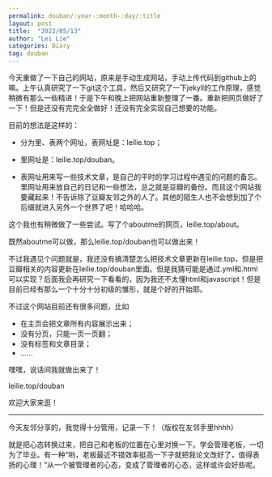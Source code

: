 ```yaml
---
permalink: douban/:year-:month-:day/:title
layout: post
title:  "2022/05/13"
author: "Lei Lie"
categories: Diary
tag: douban
---
```


今天重做了一下自己的网站，原来是手动生成网站，手动上传代码到github上的嘛。上午认真研究了一下git这个工具，然后又研究了一下jekyll的工作原理，感觉稍微有那么一些精进！于是下午和晚上把网站重新整理了一番。重新把网页做好了一下！但是还没有完完全全做好！还没有完全实现自己想要的功能。

目前的想法是这样的：

- 分为里、表两个网址，表网址是：leilie.top；

- 里网址是：leilie.top/douban。

- 表网址用来写一些技术文章，是自己的平时的学习过程中遇见的问题的备忘。里网址用来放自己的日记和一些想法，总之就是豆瓣的备份。而且这个网站我要藏起来！不告诉除了豆瓣友邻之外的人了。其他的陌生人也不会想到加了个后缀就进入另外一个世界了吧！哈哈哈。

这个我也有稍微做了一些尝试。写了个aboutme的网页，leilie.top/about。

既然aboutme可以做，那么leilie.top/douban也可以做出来！

不过我遇见个问题就是，我还没有搞清楚怎么把技术文章更新在leilie.top，但是把豆瓣相关的内容更新在leilie.top/douban里面。但是我猜可能是通过.yml和.html可以实现？后面我会再研究一下看看的，因为我还不太懂html和javascript！但是目前已经有那么一个十分十分初级的雏形，就是个好的开始耶。

不过这个网站目前还有很多问题，比如

- 在主页会把文章所有内容展示出来；
- 没有分页，只能一页一页翻；
- 没有标签和文章目录；
- ……

嘿嘿，说话间我就做出来了！

leilie.top/douban

欢迎大家来逛！

---

今天友邻分享的，我觉得十分管用，记录一下！（版权在友邻手里hhhh）

就是把心态转换过来，把自己和老板的位置在心里对换一下。学会管理老板，一切为了毕业。有一种“哟，老板最近不错效率挺高一下子就把我论文改好了，值得表扬的心理！”从一个被管理者的心态，变成了管理者的心态，这样或许会好些呢。
